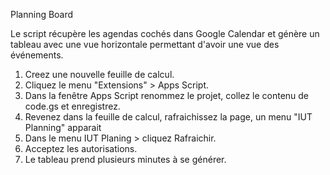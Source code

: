 Planning Board

Le script récupère les agendas cochés dans Google Calendar et génère un tableau avec une vue horizontale permettant d'avoir une vue des événements.

1. Creez une nouvelle feuille de calcul.
2. Cliquez le menu "Extensions" > Apps Script.
3. Dans la fenêtre Apps Script renommez le projet, collez le contenu de code.gs et enregistrez.
4. Revenez dans la feuille de calcul, rafraichissez la page, un menu "IUT Planning" apparait
5. Dans le menu IUT Planing > cliquez Rafraichir.
6. Acceptez les autorisations.
7. Le tableau prend plusieurs minutes à se générer.
